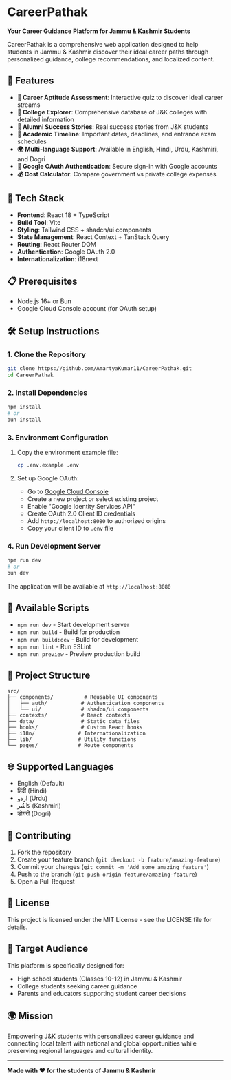 # CareerPathak

**Your Career Guidance Platform for Jammu & Kashmir Students**

CareerPathak is a comprehensive web application designed to help students in Jammu & Kashmir discover their ideal career paths through personalized guidance, college recommendations, and localized content.

## 🌟 Features

- **🎯 Career Aptitude Assessment**: Interactive quiz to discover ideal career streams
- **🏫 College Explorer**: Comprehensive database of J&K colleges with detailed information
- **👥 Alumni Success Stories**: Real success stories from J&K students
- **📅 Academic Timeline**: Important dates, deadlines, and entrance exam schedules
- **🌍 Multi-language Support**: Available in English, Hindi, Urdu, Kashmiri, and Dogri
- **🔐 Google OAuth Authentication**: Secure sign-in with Google accounts
- **💰 Cost Calculator**: Compare government vs private college expenses

## 🚀 Tech Stack

- **Frontend**: React 18 + TypeScript
- **Build Tool**: Vite
- **Styling**: Tailwind CSS + shadcn/ui components
- **State Management**: React Context + TanStack Query
- **Routing**: React Router DOM
- **Authentication**: Google OAuth 2.0
- **Internationalization**: i18next

## 📋 Prerequisites

- Node.js 16+ or Bun
- Google Cloud Console account (for OAuth setup)

## 🛠️ Setup Instructions

### 1. Clone the Repository
```bash
git clone https://github.com/AmartyaKumar11/CareerPathak.git
cd CareerPathak
```

### 2. Install Dependencies
```bash
npm install
# or
bun install
```

### 3. Environment Configuration
1. Copy the environment example file:
   ```bash
   cp .env.example .env
   ```

2. Set up Google OAuth:
   - Go to [Google Cloud Console](https://console.cloud.google.com/)
   - Create a new project or select existing project
   - Enable "Google Identity Services API"
   - Create OAuth 2.0 Client ID credentials
   - Add `http://localhost:8080` to authorized origins
   - Copy your client ID to `.env` file

### 4. Run Development Server
```bash
npm run dev
# or
bun dev
```

The application will be available at `http://localhost:8080`

## 🔧 Available Scripts

- `npm run dev` - Start development server
- `npm run build` - Build for production
- `npm run build:dev` - Build for development
- `npm run lint` - Run ESLint
- `npm run preview` - Preview production build

## 📁 Project Structure

```
src/
├── components/          # Reusable UI components
│   ├── auth/           # Authentication components
│   └── ui/             # shadcn/ui components
├── contexts/           # React contexts
├── data/               # Static data files
├── hooks/              # Custom React hooks
├── i18n/              # Internationalization
├── lib/               # Utility functions
└── pages/             # Route components
```

## 🌐 Supported Languages

- English (Default)
- हिंदी (Hindi)
- اردو (Urdu)
- کٲشُر (Kashmiri)
- डोगरी (Dogri)

## 🤝 Contributing

1. Fork the repository
2. Create your feature branch (`git checkout -b feature/amazing-feature`)
3. Commit your changes (`git commit -m 'Add some amazing feature'`)
4. Push to the branch (`git push origin feature/amazing-feature`)
5. Open a Pull Request

## 📄 License

This project is licensed under the MIT License - see the LICENSE file for details.

## 🎯 Target Audience

This platform is specifically designed for:
- High school students (Classes 10-12) in Jammu & Kashmir
- College students seeking career guidance
- Parents and educators supporting student career decisions

## 🌍 Mission

Empowering J&K students with personalized career guidance and connecting local talent with national and global opportunities while preserving regional languages and cultural identity.

---

**Made with ❤️ for the students of Jammu & Kashmir**
